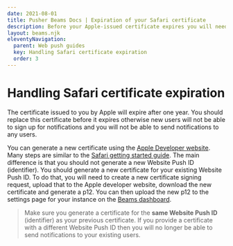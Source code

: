 ```yaml
---
date: 2021-08-01
title: Pusher Beams Docs | Expiration of your Safari certificate
description: Before your Apple-issued certificate expires you will need to update the certificate for your existing Website Push ID to continue sending Beams notifications.
layout: beams.njk
eleventyNavigation:
  parent: Web push guides
  key: Handling Safari certificate expiration
  order: 3
---
```


# Handling Safari certificate expiration

The certificate issued to you by Apple will expire after one year. You should replace this certificate before it expires otherwise new users will not be able to sign up for notifications and you will not be able to send notifications to any users.

You can generate a new certificate using the [Apple Developer website](https://developer.apple.com). Many steps are similar to the [Safari getting started guide](/docs/beams/getting-started/web/configure-safari). The main difference is that you should not generate a new Website Push ID (identifier). You should generate a new certificate for your existing Website Push ID. To do that, you will need to create a new certificate signing request, upload that to the Apple developer website, download the new certificate and generate a p12\. You can then upload the new p12 to the settings page for your instance on the [Beams dashboard](https://dashboard.pusher.com/beams).

> Make sure you generate a certificate for the **same Website Push ID** (identifier) as your previous certificate. If you provide a certificate with a different Website Push ID then you will no longer be able to send notifications to your existing users.
